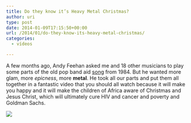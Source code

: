 ```yaml
---
title: Do they know it’s Heavy Metal Christmas?
author: uri
type: post
date: 2014-01-09T17:15:50+00:00
url: /2014/01/do-they-know-its-heavy-metal-christmas/
categories:
  - vídeos

---
```

A few months ago, Andy Feehan asked me and 18 other musicians to play some parts of the old pop band aid <a href="http://www.youtube.com/watch?v=bjQzJAKxTrE" target="_blank">song</a> from 1984. But he wanted more glam, more _epicness_, more **metal**. He took all our parts and put them all together in a fantastic video that you should all watch because it will make you happy and it will make the children of Africa aware of Christmas and Jesus Christ, which will ultimately cure HIV and cancer and poverty and Goldman Sachs.

[![](http://img.youtube.com/vi/tTHEwAygE2Y/0.jpg)](https://youtube.com/watch?v=tTHEwAygE2Y) 